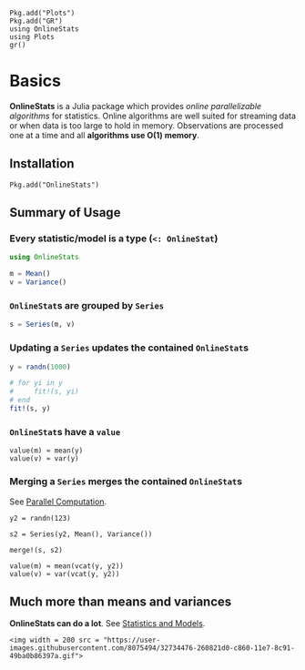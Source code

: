 ```@setup abc
Pkg.add("Plots")
Pkg.add("GR")
using OnlineStats
using Plots
gr()
```

# Basics

**OnlineStats** is a Julia package which provides *online parallelizable algorithms* for statistics.  Online algorithms are well suited for streaming data or when data is too large to hold in memory.  Observations are processed one at a time and all **algorithms use O(1) memory**.

## Installation

```
Pkg.add("OnlineStats")
```

## Summary of Usage

### Every statistic/model is a type (`<: OnlineStat`)

```julia
using OnlineStats 

m = Mean()
v = Variance()
```

### `OnlineStat`s are grouped by `Series`

```julia
s = Series(m, v)
```

### Updating a `Series` updates the contained `OnlineStat`s

```julia
y = randn(1000)

# for yi in y
#     fit!(s, yi)
# end
fit!(s, y)
```

### `OnlineStat`s have a `value`

```
value(m) ≈ mean(y)    
value(v) ≈ var(y)  
```


### Merging a `Series` merges the contained `OnlineStat`s

See [Parallel Computation](@ref).

```
y2 = randn(123)

s2 = Series(y2, Mean(), Variance())

merge!(s, s2)

value(m) ≈ mean(vcat(y, y2))    
value(v) ≈ var(vcat(y, y2))  
```

## Much more than means and variances

**OnlineStats can do a lot**.  See [Statistics and Models](@ref).

```@raw html
<img width = 200 src = "https://user-images.githubusercontent.com/8075494/32734476-260821d0-c860-11e7-8c91-49ba0b86397a.gif">
```